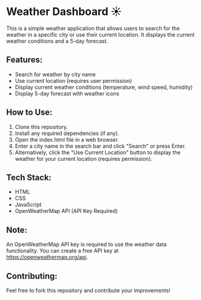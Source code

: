# Weather Dashboard ☀️
This is a simple weather application that allows users to search for the weather in a specific city or use their current location. It displays the current weather conditions and a 5-day forecast.

## Features:
- Search for weather by city name
- Use current location (requires user permission)
- Display current weather conditions (temperature, wind speed, humidity)
- Display 5-day forecast with weather icons

## How to Use:
1. Clone this repository.
2. Install any required dependencies (if any).
3. Open the index.html file in a web browser.
4. Enter a city name in the search bar and click "Search" or press Enter.
5. Alternatively, click the "Use Current Location" button to display the weather for your current location (requires permission).

## Tech Stack:
* HTML
* CSS
* JavaScript
* OpenWeatherMap API (API Key Required)

## Note:
An OpenWeatherMap API key is required to use the weather data functionality. You can create a free API key at https://openweathermap.org/api.

## Contributing:
Feel free to fork this repository and contribute your improvements!
